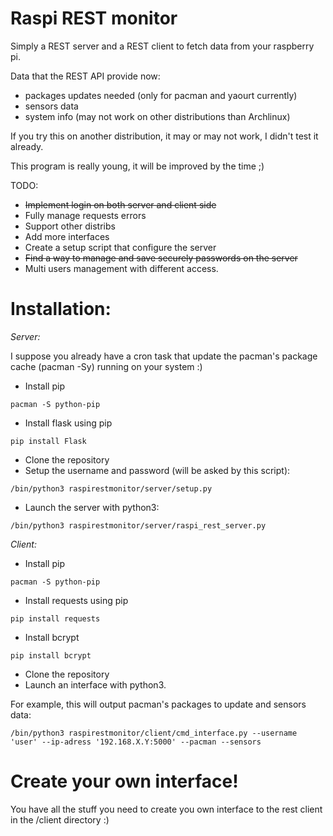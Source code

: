 Raspi REST monitor
================

Simply a REST server and a REST client to fetch data from your raspberry pi.

Data that the REST API provide now:
- packages updates needed (only for pacman and yaourt currently)
- sensors data
- system info (may not work on other distributions than Archlinux)

If you try this on another distribution, it may or may not work, I didn't
test it already.

This program is really young, it will be improved by the time ;)

TODO:
- ~~Implement login on both server and client side~~
- Fully manage requests errors
- Support other distribs
- Add more interfaces
- Create a setup script that configure the server
- ~~Find a way to manage and save securely passwords on the server~~
- Multi users management with different access.

Installation:
============

*Server:*

I suppose you already have a cron task that update the pacman's package cache (pacman -Sy) running on your system :)

- Install pip
~~~
pacman -S python-pip
~~~
- Install flask using pip
~~~
pip install Flask
~~~
- Clone the repository
- Setup the username and password (will be asked by this script):
~~~
/bin/python3 raspirestmonitor/server/setup.py
~~~
- Launch the server with python3:
~~~
/bin/python3 raspirestmonitor/server/raspi_rest_server.py
~~~

*Client:*

- Install pip
~~~
pacman -S python-pip
~~~
- Install requests using pip
~~~
pip install requests
~~~
- Install bcrypt
~~~
pip install bcrypt
~~~
- Clone the repository
- Launch an interface with python3.

For example, this will output pacman's packages to update and sensors data:
~~~
/bin/python3 raspirestmonitor/client/cmd_interface.py --username 'user' --ip-adress '192.168.X.Y:5000' --pacman --sensors

~~~

Create your own interface!
==========================

You have all the stuff you need to create you own interface to the rest client
in the /client directory :)
